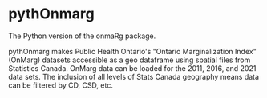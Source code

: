 # pythOnmarg

The Python version of the onmaRg package.

pythOnmarg makes Public Health Ontario's "Ontario Marginalization Index" (OnMarg) datasets accessible as a geo dataframe using spatial files from Statistics Canada.  OnMarg data can be loaded for the 2011, 2016, and 2021 data sets.  The inclusion of all levels of Stats Canada geography means data can be filtered by CD, CSD, etc.


